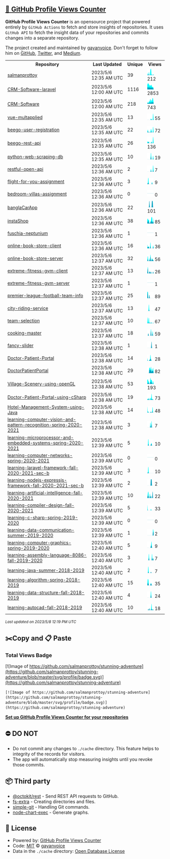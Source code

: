 ## [🚀 GitHub Profile Views Counter](https://github.com/gayanvoice/github-profile-views-counter)
**GitHub Profile Views Counter** is an opensource project that powered entirely by  `GitHub Actions` to fetch and store insights of repositories.
It uses `GitHub API` to fetch the insight data of your repositories and commits changes into a separate repository.

The project created and maintained by [gayanvoice](https://github.com/gayanvoice). Don't forget to follow him on [GitHub](https://github.com/gayanvoice), [Twitter](https://twitter.com/gayanvoice), and [Medium](https://gayanvoice.medium.com/).

<table>
	<tr>
		<th>
			Repository
		</th>
		<th>
			Last Updated
		</th>
		<th>
			Unique
		</th>
		<th>
			Views
		</th>
	</tr>
	<tr>
		<td>
			<a href="https://github.com/salmanprottoy/stunning-adventure/tree/master/readme/334512520/year.md">
				salmanprottoy
			</a>
		</td>
		<td>
			2023/5/6 12:35 AM UTC
		</td>
		<td>
			39
		</td>
		<td>
			<img alt="Response time graph" src="https://github.com/salmanprottoy/stunning-adventure/raw/master/graph/334512520/small/year.png" height="20"> 212
		</td>
	</tr>
	<tr>
		<td>
			<a href="https://github.com/salmanprottoy/stunning-adventure/tree/master/readme/318471396/year.md">
				CRM-Software-laravel
			</a>
		</td>
		<td>
			2023/5/6 12:00 AM UTC
		</td>
		<td>
			1116
		</td>
		<td>
			<img alt="Response time graph" src="https://github.com/salmanprottoy/stunning-adventure/raw/master/graph/318471396/small/year.png" height="20"> 2853
		</td>
	</tr>
	<tr>
		<td>
			<a href="https://github.com/salmanprottoy/stunning-adventure/tree/master/readme/307448074/year.md">
				CRM-Software
			</a>
		</td>
		<td>
			2023/5/6 12:00 AM UTC
		</td>
		<td>
			218
		</td>
		<td>
			<img alt="Response time graph" src="https://github.com/salmanprottoy/stunning-adventure/raw/master/graph/307448074/small/year.png" height="20"> 743
		</td>
	</tr>
	<tr>
		<td>
			<a href="https://github.com/salmanprottoy/stunning-adventure/tree/master/readme/442078930/year.md">
				vue-multapplied
			</a>
		</td>
		<td>
			2023/5/6 12:35 AM UTC
		</td>
		<td>
			13
		</td>
		<td>
			<img alt="Response time graph" src="https://github.com/salmanprottoy/stunning-adventure/raw/master/graph/442078930/small/year.png" height="20"> 55
		</td>
	</tr>
	<tr>
		<td>
			<a href="https://github.com/salmanprottoy/stunning-adventure/tree/master/readme/438525283/year.md">
				beego-user-registration
			</a>
		</td>
		<td>
			2023/5/6 12:35 AM UTC
		</td>
		<td>
			22
		</td>
		<td>
			<img alt="Response time graph" src="https://github.com/salmanprottoy/stunning-adventure/raw/master/graph/438525283/small/year.png" height="20"> 72
		</td>
	</tr>
	<tr>
		<td>
			<a href="https://github.com/salmanprottoy/stunning-adventure/tree/master/readme/438520124/year.md">
				beego-rest-api
			</a>
		</td>
		<td>
			2023/5/6 12:35 AM UTC
		</td>
		<td>
			26
		</td>
		<td>
			<img alt="Response time graph" src="https://github.com/salmanprottoy/stunning-adventure/raw/master/graph/438520124/small/year.png" height="20"> 136
		</td>
	</tr>
	<tr>
		<td>
			<a href="https://github.com/salmanprottoy/stunning-adventure/tree/master/readme/435458153/year.md">
				python-web-scraping-db
			</a>
		</td>
		<td>
			2023/5/6 12:35 AM UTC
		</td>
		<td>
			10
		</td>
		<td>
			<img alt="Response time graph" src="https://github.com/salmanprottoy/stunning-adventure/raw/master/graph/435458153/small/year.png" height="20"> 19
		</td>
	</tr>
	<tr>
		<td>
			<a href="https://github.com/salmanprottoy/stunning-adventure/tree/master/readme/436239656/year.md">
				restful-open-api
			</a>
		</td>
		<td>
			2023/5/6 12:36 AM UTC
		</td>
		<td>
			2
		</td>
		<td>
			<img alt="Response time graph" src="https://github.com/salmanprottoy/stunning-adventure/raw/master/graph/436239656/small/year.png" height="20"> 7
		</td>
	</tr>
	<tr>
		<td>
			<a href="https://github.com/salmanprottoy/stunning-adventure/tree/master/readme/433806312/year.md">
				flight-for-you-assignment
			</a>
		</td>
		<td>
			2023/5/6 12:36 AM UTC
		</td>
		<td>
			3
		</td>
		<td>
			<img alt="Response time graph" src="https://github.com/salmanprottoy/stunning-adventure/raw/master/graph/433806312/small/year.png" height="20"> 9
		</td>
	</tr>
	<tr>
		<td>
			<a href="https://github.com/salmanprottoy/stunning-adventure/tree/master/readme/432113972/year.md">
				bedroom-villas-assignment
			</a>
		</td>
		<td>
			2023/5/6 12:36 AM UTC
		</td>
		<td>
			0
		</td>
		<td>
			<img alt="Response time graph" src="https://github.com/salmanprottoy/stunning-adventure/raw/master/graph/432113972/small/year.png" height="20"> 0
		</td>
	</tr>
	<tr>
		<td>
			<a href="https://github.com/salmanprottoy/stunning-adventure/tree/master/readme/373547823/year.md">
				banglaCarApp
			</a>
		</td>
		<td>
			2023/5/6 12:36 AM UTC
		</td>
		<td>
			22
		</td>
		<td>
			<img alt="Response time graph" src="https://github.com/salmanprottoy/stunning-adventure/raw/master/graph/373547823/small/year.png" height="20"> 101
		</td>
	</tr>
	<tr>
		<td>
			<a href="https://github.com/salmanprottoy/stunning-adventure/tree/master/readme/373232455/year.md">
				instaShop
			</a>
		</td>
		<td>
			2023/5/6 12:36 AM UTC
		</td>
		<td>
			38
		</td>
		<td>
			<img alt="Response time graph" src="https://github.com/salmanprottoy/stunning-adventure/raw/master/graph/373232455/small/year.png" height="20"> 85
		</td>
	</tr>
	<tr>
		<td>
			<a href="https://github.com/salmanprottoy/stunning-adventure/tree/master/readme/375108533/year.md">
				fuschia-neptunium
			</a>
		</td>
		<td>
			2023/5/6 12:36 AM UTC
		</td>
		<td>
			1
		</td>
		<td>
			<img alt="Response time graph" src="https://github.com/salmanprottoy/stunning-adventure/raw/master/graph/375108533/small/year.png" height="20"> 1
		</td>
	</tr>
	<tr>
		<td>
			<a href="https://github.com/salmanprottoy/stunning-adventure/tree/master/readme/361479541/year.md">
				online-book-store-client
			</a>
		</td>
		<td>
			2023/5/6 12:36 AM UTC
		</td>
		<td>
			16
		</td>
		<td>
			<img alt="Response time graph" src="https://github.com/salmanprottoy/stunning-adventure/raw/master/graph/361479541/small/year.png" height="20"> 36
		</td>
	</tr>
	<tr>
		<td>
			<a href="https://github.com/salmanprottoy/stunning-adventure/tree/master/readme/361480079/year.md">
				online-book-store-server
			</a>
		</td>
		<td>
			2023/5/6 12:37 AM UTC
		</td>
		<td>
			32
		</td>
		<td>
			<img alt="Response time graph" src="https://github.com/salmanprottoy/stunning-adventure/raw/master/graph/361480079/small/year.png" height="20"> 56
		</td>
	</tr>
	<tr>
		<td>
			<a href="https://github.com/salmanprottoy/stunning-adventure/tree/master/readme/361480658/year.md">
				extreme-fitness-gym-client
			</a>
		</td>
		<td>
			2023/5/6 12:37 AM UTC
		</td>
		<td>
			13
		</td>
		<td>
			<img alt="Response time graph" src="https://github.com/salmanprottoy/stunning-adventure/raw/master/graph/361480658/small/year.png" height="20"> 26
		</td>
	</tr>
	<tr>
		<td>
			<a href="https://github.com/salmanprottoy/stunning-adventure/tree/master/readme/361481277/year.md">
				extreme-fitness-gym-server
			</a>
		</td>
		<td>
			2023/5/6 12:37 AM UTC
		</td>
		<td>
			1
		</td>
		<td>
			<img alt="Response time graph" src="https://github.com/salmanprottoy/stunning-adventure/raw/master/graph/361481277/small/year.png" height="20"> 1
		</td>
	</tr>
	<tr>
		<td>
			<a href="https://github.com/salmanprottoy/stunning-adventure/tree/master/readme/361478098/year.md">
				premier-league-football-team-info
			</a>
		</td>
		<td>
			2023/5/6 12:37 AM UTC
		</td>
		<td>
			25
		</td>
		<td>
			<img alt="Response time graph" src="https://github.com/salmanprottoy/stunning-adventure/raw/master/graph/361478098/small/year.png" height="20"> 89
		</td>
	</tr>
	<tr>
		<td>
			<a href="https://github.com/salmanprottoy/stunning-adventure/tree/master/readme/361478832/year.md">
				city-riding-service
			</a>
		</td>
		<td>
			2023/5/6 12:37 AM UTC
		</td>
		<td>
			13
		</td>
		<td>
			<img alt="Response time graph" src="https://github.com/salmanprottoy/stunning-adventure/raw/master/graph/361478832/small/year.png" height="20"> 47
		</td>
	</tr>
	<tr>
		<td>
			<a href="https://github.com/salmanprottoy/stunning-adventure/tree/master/readme/361477227/year.md">
				team-selection
			</a>
		</td>
		<td>
			2023/5/6 12:37 AM UTC
		</td>
		<td>
			10
		</td>
		<td>
			<img alt="Response time graph" src="https://github.com/salmanprottoy/stunning-adventure/raw/master/graph/361477227/small/year.png" height="20"> 67
		</td>
	</tr>
	<tr>
		<td>
			<a href="https://github.com/salmanprottoy/stunning-adventure/tree/master/readme/336582100/year.md">
				cooking-master
			</a>
		</td>
		<td>
			2023/5/6 12:37 AM UTC
		</td>
		<td>
			18
		</td>
		<td>
			<img alt="Response time graph" src="https://github.com/salmanprottoy/stunning-adventure/raw/master/graph/336582100/small/year.png" height="20"> 59
		</td>
	</tr>
	<tr>
		<td>
			<a href="https://github.com/salmanprottoy/stunning-adventure/tree/master/readme/338665651/year.md">
				fancy-slider
			</a>
		</td>
		<td>
			2023/5/6 12:38 AM UTC
		</td>
		<td>
			1
		</td>
		<td>
			<img alt="Response time graph" src="https://github.com/salmanprottoy/stunning-adventure/raw/master/graph/338665651/small/year.png" height="20"> 1
		</td>
	</tr>
	<tr>
		<td>
			<a href="https://github.com/salmanprottoy/stunning-adventure/tree/master/readme/277720559/year.md">
				Doctor-Patient-Portal
			</a>
		</td>
		<td>
			2023/5/6 12:38 AM UTC
		</td>
		<td>
			14
		</td>
		<td>
			<img alt="Response time graph" src="https://github.com/salmanprottoy/stunning-adventure/raw/master/graph/277720559/small/year.png" height="20"> 28
		</td>
	</tr>
	<tr>
		<td>
			<a href="https://github.com/salmanprottoy/stunning-adventure/tree/master/readme/293097293/year.md">
				DoctorPatientPortal
			</a>
		</td>
		<td>
			2023/5/6 12:38 AM UTC
		</td>
		<td>
			29
		</td>
		<td>
			<img alt="Response time graph" src="https://github.com/salmanprottoy/stunning-adventure/raw/master/graph/293097293/small/year.png" height="20"> 82
		</td>
	</tr>
	<tr>
		<td>
			<a href="https://github.com/salmanprottoy/stunning-adventure/tree/master/readme/331263414/year.md">
				Village-Scenery-using-openGL
			</a>
		</td>
		<td>
			2023/5/6 12:38 AM UTC
		</td>
		<td>
			53
		</td>
		<td>
			<img alt="Response time graph" src="https://github.com/salmanprottoy/stunning-adventure/raw/master/graph/331263414/small/year.png" height="20"> 193
		</td>
	</tr>
	<tr>
		<td>
			<a href="https://github.com/salmanprottoy/stunning-adventure/tree/master/readme/331255267/year.md">
				Doctor-Patient-Portal-using-cSharp
			</a>
		</td>
		<td>
			2023/5/6 12:38 AM UTC
		</td>
		<td>
			19
		</td>
		<td>
			<img alt="Response time graph" src="https://github.com/salmanprottoy/stunning-adventure/raw/master/graph/331255267/small/year.png" height="20"> 73
		</td>
	</tr>
	<tr>
		<td>
			<a href="https://github.com/salmanprottoy/stunning-adventure/tree/master/readme/331247528/year.md">
				Hotel-Management-System-using-Java
			</a>
		</td>
		<td>
			2023/5/6 12:38 AM UTC
		</td>
		<td>
			14
		</td>
		<td>
			<img alt="Response time graph" src="https://github.com/salmanprottoy/stunning-adventure/raw/master/graph/331247528/small/year.png" height="20"> 48
		</td>
	</tr>
	<tr>
		<td>
			<a href="https://github.com/salmanprottoy/stunning-adventure/tree/master/readme/337821133/year.md">
				learning-computer-vision-and-pattern-recognition-spring-2020-2021
			</a>
		</td>
		<td>
			2023/5/6 12:38 AM UTC
		</td>
		<td>
			3
		</td>
		<td>
			<img alt="Response time graph" src="https://github.com/salmanprottoy/stunning-adventure/raw/master/graph/337821133/small/year.png" height="20"> 7
		</td>
	</tr>
	<tr>
		<td>
			<a href="https://github.com/salmanprottoy/stunning-adventure/tree/master/readme/337496260/year.md">
				learning-microprocessor-and-embedded-systems-spring-2020-2021
			</a>
		</td>
		<td>
			2023/5/6 12:39 AM UTC
		</td>
		<td>
			5
		</td>
		<td>
			<img alt="Response time graph" src="https://github.com/salmanprottoy/stunning-adventure/raw/master/graph/337496260/small/year.png" height="20"> 10
		</td>
	</tr>
	<tr>
		<td>
			<a href="https://github.com/salmanprottoy/stunning-adventure/tree/master/readme/337351515/year.md">
				learning-computer-networks-spring-2020-2021
			</a>
		</td>
		<td>
			2023/5/6 12:39 AM UTC
		</td>
		<td>
			0
		</td>
		<td>
			<img alt="Response time graph" src="https://github.com/salmanprottoy/stunning-adventure/raw/master/graph/337351515/small/year.png" height="20"> 0
		</td>
	</tr>
	<tr>
		<td>
			<a href="https://github.com/salmanprottoy/stunning-adventure/tree/master/readme/317473475/year.md">
				learning-laravel-framework-fall-2020-2021-sec-b
			</a>
		</td>
		<td>
			2023/5/6 12:39 AM UTC
		</td>
		<td>
			3
		</td>
		<td>
			<img alt="Response time graph" src="https://github.com/salmanprottoy/stunning-adventure/raw/master/graph/317473475/small/year.png" height="20"> 10
		</td>
	</tr>
	<tr>
		<td>
			<a href="https://github.com/salmanprottoy/stunning-adventure/tree/master/readme/310203534/year.md">
				learning-nodejs-expressjs-framework-fall-2020-2021-sec-b
			</a>
		</td>
		<td>
			2023/5/6 12:39 AM UTC
		</td>
		<td>
			2
		</td>
		<td>
			<img alt="Response time graph" src="https://github.com/salmanprottoy/stunning-adventure/raw/master/graph/310203534/small/year.png" height="20"> 2
		</td>
	</tr>
	<tr>
		<td>
			<a href="https://github.com/salmanprottoy/stunning-adventure/tree/master/readme/335025775/year.md">
				learning-artificial-intelligence-fall-2020-2021
			</a>
		</td>
		<td>
			2023/5/6 12:39 AM UTC
		</td>
		<td>
			10
		</td>
		<td>
			<img alt="Response time graph" src="https://github.com/salmanprottoy/stunning-adventure/raw/master/graph/335025775/small/year.png" height="20"> 22
		</td>
	</tr>
	<tr>
		<td>
			<a href="https://github.com/salmanprottoy/stunning-adventure/tree/master/readme/337325597/year.md">
				learning-compiler-design-fall-2020-2021
			</a>
		</td>
		<td>
			2023/5/6 12:39 AM UTC
		</td>
		<td>
			5
		</td>
		<td>
			<img alt="Response time graph" src="https://github.com/salmanprottoy/stunning-adventure/raw/master/graph/337325597/small/year.png" height="20"> 33
		</td>
	</tr>
	<tr>
		<td>
			<a href="https://github.com/salmanprottoy/stunning-adventure/tree/master/readme/337482494/year.md">
				learning-c-sharp-spring-2019-2020
			</a>
		</td>
		<td>
			2023/5/6 12:39 AM UTC
		</td>
		<td>
			0
		</td>
		<td>
			<img alt="Response time graph" src="https://github.com/salmanprottoy/stunning-adventure/raw/master/graph/337482494/small/year.png" height="20"> 0
		</td>
	</tr>
	<tr>
		<td>
			<a href="https://github.com/salmanprottoy/stunning-adventure/tree/master/readme/337321898/year.md">
				learning-data-communication-summer-2019-2020
			</a>
		</td>
		<td>
			2023/5/6 12:39 AM UTC
		</td>
		<td>
			1
		</td>
		<td>
			<img alt="Response time graph" src="https://github.com/salmanprottoy/stunning-adventure/raw/master/graph/337321898/small/year.png" height="20"> 2
		</td>
	</tr>
	<tr>
		<td>
			<a href="https://github.com/salmanprottoy/stunning-adventure/tree/master/readme/335013748/year.md">
				learning-computer-graphics-spring-2019-2020
			</a>
		</td>
		<td>
			2023/5/6 12:40 AM UTC
		</td>
		<td>
			5
		</td>
		<td>
			<img alt="Response time graph" src="https://github.com/salmanprottoy/stunning-adventure/raw/master/graph/335013748/small/year.png" height="20"> 9
		</td>
	</tr>
	<tr>
		<td>
			<a href="https://github.com/salmanprottoy/stunning-adventure/tree/master/readme/337322845/year.md">
				learning-assembly-language-8086-fall-2019-2020
			</a>
		</td>
		<td>
			2023/5/6 12:40 AM UTC
		</td>
		<td>
			3
		</td>
		<td>
			<img alt="Response time graph" src="https://github.com/salmanprottoy/stunning-adventure/raw/master/graph/337322845/small/year.png" height="20"> 7
		</td>
	</tr>
	<tr>
		<td>
			<a href="https://github.com/salmanprottoy/stunning-adventure/tree/master/readme/335022128/year.md">
				learning-java-summer-2018-2019
			</a>
		</td>
		<td>
			2023/5/6 12:40 AM UTC
		</td>
		<td>
			2
		</td>
		<td>
			<img alt="Response time graph" src="https://github.com/salmanprottoy/stunning-adventure/raw/master/graph/335022128/small/year.png" height="20"> 7
		</td>
	</tr>
	<tr>
		<td>
			<a href="https://github.com/salmanprottoy/stunning-adventure/tree/master/readme/171264452/year.md">
				learning-algorithm-spring-2018-2019
			</a>
		</td>
		<td>
			2023/5/6 12:40 AM UTC
		</td>
		<td>
			15
		</td>
		<td>
			<img alt="Response time graph" src="https://github.com/salmanprottoy/stunning-adventure/raw/master/graph/171264452/small/year.png" height="20"> 35
		</td>
	</tr>
	<tr>
		<td>
			<a href="https://github.com/salmanprottoy/stunning-adventure/tree/master/readme/335015881/year.md">
				learning-data-structure-fall-2018-2019
			</a>
		</td>
		<td>
			2023/5/6 12:40 AM UTC
		</td>
		<td>
			4
		</td>
		<td>
			<img alt="Response time graph" src="https://github.com/salmanprottoy/stunning-adventure/raw/master/graph/335015881/small/year.png" height="20"> 24
		</td>
	</tr>
	<tr>
		<td>
			<a href="https://github.com/salmanprottoy/stunning-adventure/tree/master/readme/337487562/year.md">
				learning-autocad-fall-2018-2019
			</a>
		</td>
		<td>
			2023/5/6 12:40 AM UTC
		</td>
		<td>
			10
		</td>
		<td>
			<img alt="Response time graph" src="https://github.com/salmanprottoy/stunning-adventure/raw/master/graph/337487562/small/year.png" height="20"> 18
		</td>
	</tr>
</table>

<small><i>Last updated on 2023/5/8 12:19 PM UTC</i></small>

## ✂️Copy and 📋 Paste
### Total Views Badge
[![Image of https://github.com/salmanprottoy/stunning-adventure](https://github.com/salmanprottoy/stunning-adventure/blob/master/svg/profile/badge.svg)](https://github.com/salmanprottoy/stunning-adventure)

```readme
[![Image of https://github.com/salmanprottoy/stunning-adventure](https://github.com/salmanprottoy/stunning-adventure/blob/master/svg/profile/badge.svg)](https://github.com/salmanprottoy/stunning-adventure)
```
[**Set up GitHub Profile Views Counter for your repositories**](https://github.com/gayanvoice/github-profile-views-counter)
## ⛔ DO NOT
- Do not commit any changes to `./cache` directory. This feature helps to integrity of the records for visitors.
- The app will automatically stop measuring insights until you revoke those commits.
## 📦 Third party

- [@octokit/rest](https://www.npmjs.com/package/@octokit/rest) - Send REST API requests to GitHub.
- [fs-extra](https://www.npmjs.com/package/fs-extra) - Creating directories and files.
- [simple-git](https://www.npmjs.com/package/simple-git) - Handling Git commands.
- [node-chart-exec](https://www.npmjs.com/package/node-chart-exec) - Generate graphs.
## 📄 License
- Powered by: [GitHub Profile Views Counter](https://github.com/gayanvoice/github-profile-views-counter)
- Code: [MIT](./LICENSE) © [gayanvoice](https://github.com/gayanvoice)
- Data in the `./cache` directory: [Open Database License](https://opendatacommons.org/licenses/odbl/1-0/)